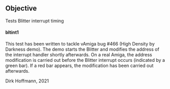 ## Objective

Tests Blitter interrupt timing

#### bltint1

This test has been written to tackle vAmiga bug #466 (High Density by Darkness demo). The demo starts the Blitter and modifies the address of the interrupt handler shortly afterwards. On a real Amiga, the address modification is carried out before the Blitter interrupt occurs (indicated by a green bar). If a red bar appears, the modification has been carried out afterwards.

Dirk Hoffmann, 2021